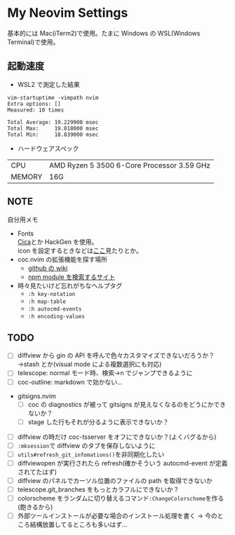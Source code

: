 # My Neovim Settings

基本的には Mac(iTerm2)で使用。たまに Windows の WSL(Windows Terminal)で使用。

## 起動速度

- WSL2 で測定した結果

```
vim-startuptime -vimpath nvim
Extra options: []
Measured: 10 times

Total Average: 19.229900 msec
Total Max:     19.818000 msec
Total Min:     18.839000 msec
```

- ハードウェアスペック

|        |                                            |
| ------ | ------------------------------------------ |
| CPU    | AMD Ryzen 5 3500 6-Core Processor 3.59 GHz |
| MEMORY | 16G                                        |

## NOTE

自分用メモ

- Fonts  
  [Cica](https://github.com/miiton/Cica/releases/download/v5.0.3/Cica_v5.0.3.zip)とか HackGen を使用。  
  icon を設定するときなどは[ここ](https://www.nerdfonts.com/cheat-sheet)見たりとか。
- coc.nvim の拡張機能を探す場所
  - [github の wiki](https://github.com/neoclide/coc.nvim/wiki/Using-coc-extensions#implemented-coc-extensions)
  - [npm module を検索するサイト](https://www.npmjs.com/search?q=keywords%3Acoc.nvim)
- 時々見たいけど忘れがちなヘルプタグ
  - `:h key-notation`
  - `:h map-table`
  - `:h autocmd-events`
  - `:h encoding-values`

## TODO

- [ ] diffview から gin の API を呼んで色々カスタマイズできないだろうか？
      →stash とか(visual mode による複数選択にも対応)
- [ ] telescope: normal モード時、検索->n でジャンプできるように
- [ ] coc-outline: markdown で効かない...
- gitsigns.nvim
  - [ ] coc の diagnostics が被って gitsigns が見えなくなるのをどうにかできないか？
  - [ ] stage した行もそれが分るように表示できないか？
- [ ] diffview の時だけ coc-tsserver をオフにできないか？(よくバグるから)
- [ ] `:mksession`で diffview のタブを保存しないように
- [ ] `utils#refresh_git_infomations()`を非同期化したい
- [ ] diffviewopen が実行されたら refresh(確かそういう autocmd-event が定義されてたはず)
- [ ] diffview のパネルでカーソル位置のファイルの path を取得できないか
- [ ] telescope.git_branches をもっとカラフルにできないか？
- [ ] colorscheme をランダムに切り替えるコマンド`:ChangeColorscheme`を作る(飽きるから)
- [ ] 外部ツールインストールが必要な場合のインストール処理を書く
      → 今のところ結構放置してるところも多いはず...

